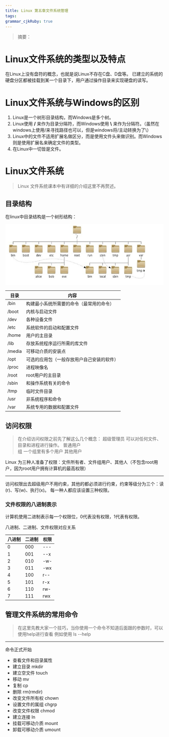 ```yaml
---
title: Linux 第五章文件系统管理
tags: 
grammar_cjkRuby: true
---
```

> 摘要：


# Linux文件系统的类型以及特点
在Linux上没有盘符的概念，也就是说Linux不存在C盘、D盘等。
已建立的系统的硬盘分区都被挂载到某一个目录下，用户通过操作目录来实现硬盘的读写。
# Linux文件系统与Windows的区别
1. Linux是一个树形目录结构，而Windows是多个树。
2. Linux使用 **/** 来作为目录分隔符，而Windows使用 **\\** 来作为分隔符。（虽然在windows上使用/来寻找路径也可以，但是windows将/主动转换为了\\）
3. Linux中的文件不适用扩展名做区分，而是使用文件头来做识别。而Windows则是使用扩展名来确定文件的类型。
4. 在Linux中一切皆是文件。
# Linux文件系统
> Linux 文件系统课本中有详细的介绍这里不再赘述。

## 目录结构
在linux中目录结构是一个树形结构：

![Linux的目录结构](./images/1538318075602.png)

|   目录  |  内容   |
| --- | --- |
|   /bin  |  构建最小系统所需要的命令（最常用的命令）   |
|  /boot   |  内核与启动文件   |
|  /dev   |  各种设备文件   |
|   /etc  |   系统软件的启动和配置文件  |
|   /home  |  用户的主目录   |
|   /lib  |   存放系统程序运行所需的库文件  |
|   /media  |   可移动介质的安装点  |
|   /opt  |   可选的应用包（一般存放用户自己安装的软件）  |
|   /proc  |   进程映像名  |
|   /root  |  root用户的主目录   |
|  /sbin  |  和操作系统有关的命令  |
| /tmp   |  临时文件目录   |
|  /usr| 非系统程序和命令  |
|/var|  系统专用的数据和配置文件  |





## 访问权限
> 在介绍访问权限之前先了解这么几个概念：
> 超级管理员    可以对任何文件、目录和进程进行操作。
> 普通用户   
> 组    一个组里有多个用户
> 其他用户  

Linux 为三种人准备了权限：文件所有者、文件组用户、其他人（不包含root用户，因为root用户拥有计算机的最高权限）

----------
访问权限出去超级用户不用约束，其他的都必须进行约束，约束等级分为三个：读(r)、写(w)、执行(x)。
每一种人都应该设置三种权限。


### 文件权限的八进制表示
计算机使用二进制表示每一个权限位，0代表没有权限，1代表有权限。

八进制、二进制、文件权限对应关系

|   八进制  |   二进制  |   权限  |
| --- | --- | --- |
|  0   | 000    |  ---   |
|   1  |  001   |  --x   |
|   2  | 010    |  -w-   |
|   3  |  011   |  -wx  |
|   4  | 100  |   r--  |
|   5  | 101  |   r-x  |
|   6  | 110 | rw-|
|   7  | 111 |  rwx|

## 管理文件系统的常用命令
> 在这里先教大家一个技巧，当你使用一个命令不知道后面跟的参数时，可以使用help进行查看  例如使用 ls --help


----------
命令正式开始

- 查看文件和目录属性 
- 建立目录 mkdir
- 建立空文件 touch
- 移动  mv
- 复制  cp
- 删除 rm(rmdir)
- 改变文件所有权  chown
- 设置文件的属组 chgrp
- 改变文件权限  chmod
- 建立连接 ln
- 挂载可移动介质  mount  
- 卸载可移动介质 umount


